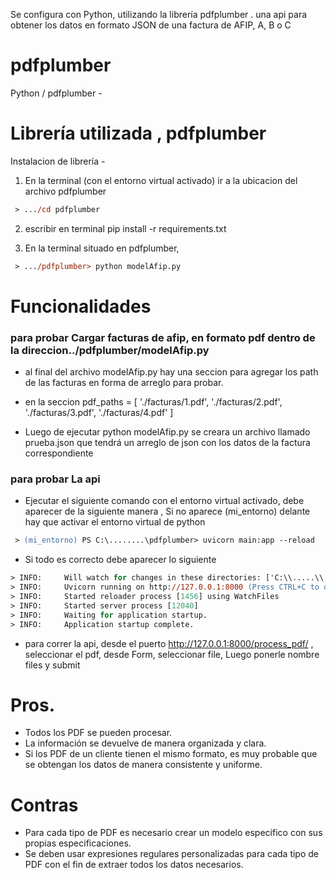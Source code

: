 Se configura con Python, utilizando la librería pdfplumber . una api para obtener los datos en formato JSON de una factura de AFIP, A, B o C 

# pdfplumber

Python / pdfplumber - 

# Librería utilizada  , pdfplumber
Instalacion de librería   - 

1) En la terminal (con el entorno virtual activado) ir a la ubicacion del archivo pdfplumber 

```ps
 > .../cd pdfplumber
``` 
2) escribir en terminal  pip install -r requirements.txt

2) En la terminal situado en pdfplumber,  

```ps
 > .../pdfplumber> python modelAfip.py
``` 

# Funcionalidades 

<h3>para probar Cargar facturas de afip, en formato pdf dentro de la direccion../pdfplumber/modelAfip.py </h3>

  *  al final del archivo modelAfip.py hay una seccion para agregar los path de las facturas en forma de arreglo para probar. 
  
  * en la seccion pdf_paths = [ 
             './facturas/1.pdf',
             './facturas/2.pdf',
             './facturas/3.pdf',
             './facturas/4.pdf'
             ]
  * Luego de ejecutar  python modelAfip.py se creara un archivo llamado prueba.json que tendrá un arreglo de json con los datos de la factura correspondiente 

<h3>para probar La api </h3>

  * Ejecutar el siguiente comando con el entorno virtual activado, debe aparecer de la siguiente manera , Si no aparece (mi_entorno) delante hay que activar el entorno virtual de python

```ps
 > (mi_entorno) PS C:\........\pdfplumber> uvicorn main:app --reload
``` 

  * Si todo es correcto debe aparecer lo siguiente

 ```ps
 > INFO:     Will watch for changes in these directories: ['C:\\.....\\.....\\....\\pdfplumber']
 > INFO:     Uvicorn running on http://127.0.0.1:8000 (Press CTRL+C to quit)
 > INFO:     Started reloader process [1456] using WatchFiles
 > INFO:     Started server process [12040]
 > INFO:     Waiting for application startup.
 > INFO:     Application startup complete.
``` 

 *  para correr la api, desde el puerto http://127.0.0.1:8000/process_pdf/ , seleccionar el pdf, desde Form, seleccionar file, Luego ponerle nombre files y submit
  


# Pros.

<ul>
   <li> Todos los PDF se pueden procesar. </li>
   <li>La información se devuelve de manera organizada y clara.</li>
   <li> Si los PDF de un cliente tienen el mismo formato, es muy probable que se obtengan los datos de manera consistente y uniforme. </li>
</ul >

# Contras

<ul>
   <li>Para cada tipo de PDF es necesario crear un modelo específico con sus propias especificaciones.</li>
   <li>Se deben usar expresiones regulares personalizadas para cada tipo de PDF con el fin de extraer todos los datos necesarios.</li>
</ul>
